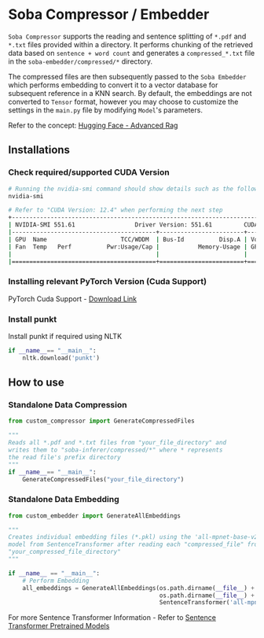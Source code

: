 # Soba Compressor / Embedder

`Soba Compressor` supports the reading and sentence splitting of `*.pdf` and `*.txt` files provided within a directory. It performs chunking of the retrieved data based on `sentence + word count` and generates a `compressed_*.txt` file in the `soba-embedder/compressed/*` directory.

The compressed files are then subsequently passed to the `Soba Embedder` which performs embedding to convert it to a vector database for subsequent reference in a KNN search. By default, the embeddings are not converted to `Tensor` format, however you may choose to customize the settings in the `main.py` file by modifying `Model`'s parameters.

Refer to the concept: [Hugging Face - Advanced Rag](https://huggingface.co/learn/cookbook/advanced_rag)

## Installations

### Check required/supported CUDA Version

```bash
# Running the nvidia-smi command should show details such as the following
nvidia-smi
```

```bash
# Refer to "CUDA Version: 12.4" when performing the next step
+-----------------------------------------------------------------------------------------+
| NVIDIA-SMI 551.61                 Driver Version: 551.61         CUDA Version: 12.4     |
|-----------------------------------------+------------------------+----------------------+
| GPU  Name                     TCC/WDDM  | Bus-Id          Disp.A | Volatile Uncorr. ECC |
| Fan  Temp   Perf          Pwr:Usage/Cap |           Memory-Usage | GPU-Util  Compute M. |
|                                         |                        |               MIG M. |
|=========================================+========================+======================|
```

### Installing relevant PyTorch Version (Cuda Support)

PyTorch Cuda Support - [Download Link](https://pytorch.org/get-started/locally/)

### Install punkt

Install punkt if required using NLTK

```python
if __name__== "__main__":
    nltk.download('punkt')
```

## How to use

### Standalone Data Compression

```python
from custom_compressor import GenerateCompressedFiles

"""
Reads all *.pdf and *.txt files from "your_file_directory" and
writes them to "soba-inferer/compressed/*" where * represents
the read file's prefix directory
"""
if __name__== "__main__":
    GenerateCompressedFiles("your_file_directory")
```

### Standalone Data Embedding

```python
from custom_embedder import GenerateAllEmbeddings

"""
Creates individual embedding files (*.pkl) using the 'all-mpnet-base-v2'
model from SentenceTransformer after reading each "compressed_file" from
"your_compressed_file_directory"
"""

if __name__ == "__main__":    
    # Perform Embedding
    all_embeddings = GenerateAllEmbeddings(os.path.dirname(__file__) + '\\compressed\\',            # Input Directory (All Compressed Files)
                                           os.path.dirname(__file__) + '\\embedding\\',             # Output Directory (embeddings.pkl)
                                           SentenceTransformer('all-mpnet-base-v2', device="cuda", )) # Load Embedding Model on GPU
```

For more Sentence Transformer Information - Refer to [Sentence Transformer Pretrained Models](https://www.sbert.net/docs/sentence_transformer/pretrained_models.html#semantic-search-models)
